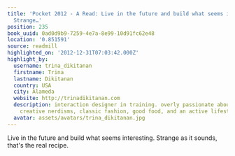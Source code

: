 ```yaml
---
title: 'Pocket 2012 - A Read: Live in the future and build what seems interesting.
  Strange…'
position: 235
book_uuid: 0ad0d9b9-7259-4e7a-8e99-10d91fc62e48
location: '0.851591'
source: readmill
highlighted_on: '2012-12-31T07:03:42.000Z'
highlight_by:
  username: trina_dikitanan
  firstname: Trina
  lastname: Dikitanan
  country: USA
  city: Alameda
  website: http://trinadikitanan.com
  description: interaction designer in training. overly passionate about great design,
    creative nerdisms, classic fashion, good food, and an active lifestyle.
  avatar: assets/avatars/trina_dikitanan.jpg
---
```


Live in the future and build what seems interesting. Strange as it sounds, that's the real recipe.